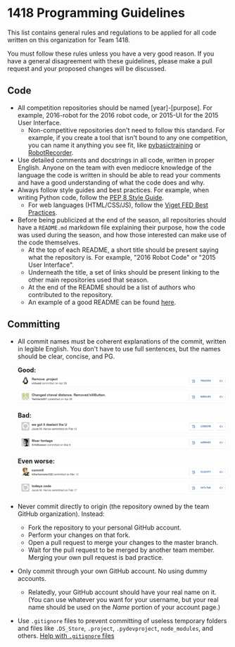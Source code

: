 # 1418 Programming Guidelines
This list contains general rules and regulations to be applied for all code written on this organization for Team 1418.

You must follow these rules unless you have a very good reason. If you have a general disagreement with these guidelines, please make a pull request and your proposed changes will be discussed.

## Code
* All competition repositories should be named [year]-[purpose]. For example, 2016-robot for the 2016 robot code, or 2015-UI for the 2015 User Interface.
    * Non-competitive repositories don't need to follow this standard. For example, if you create a tool that isn't bound to any one competition, you can name it anything you see fit, like [pybasictraining](https://github.com/frc1418/pybasictraining) or [RobotRecorder](https://github.com/frc1418/RobotRecorder).
* Use detailed comments and docstrings in all code, written in proper English. Anyone on the team with even mediocre knowledge of the language the code is written in should be able to read your comments and have a good understanding of what the code does and why.
* Always follow style guides and best practices. For example, when writing Python code, follow the [PEP 8 Style Guide](https://www.python.org/dev/peps/pep-0008).
    * For web languages (HTML/CSS/JS), follow the [Viget FED Best Practices](https://github.com/greypants/FED-docs/blob/master/Best-Practices.md).
* Before being publicized at the end of the season, all repositories should have a `README.md` markdown file explaining their purpose, how the code was used during the season, and how those interested can make use of the code themselves.
    * At the top of each README, a short title should be present saying what the repository is. For example, "2016 Robot Code" or "2015 User Interface".
    * Underneath the title, a set of links should be present linking to the other main repositories used that season.
    * At the end of the README should be a list of authors who contributed to the repository.
    * An example of a good README can be found [here](https://github.com/frc1418/2016-robot/blob/master/README.md).

## Committing
* All commit names must be coherent explanations of the commit, written in legible English. You don't have to use full sentences, but the names should be clear, concise, and PG.

    **Good:**
    ![Good commit](images/commit2.png)
    ![Good commit](images/commit5.png)

    **Bad:**
    ![Bad commit](images/commit3.png)
    ![Bad commit](images/commit6.png)

    **Even worse:**
    ![Worse commit](images/commit1.png)
    ![Worse commit](images/commit4.png)

* Never commit directly to origin (the repository owned by the team GitHub organization). Instead:
    * Fork the repository to your personal GitHub account.
    * Perform your changes on that fork.
    * Open a pull request to merge your changes to the master branch.
    * Wait for the pull request to be merged by another team member. Merging your own pull request is bad practice.
* Only commit through your own GitHub account. No using dummy accounts.
    * Relatedly, your GitHub account should have your real name on it. (You can use whatever you want for your username, but your real name should be used on the _Name_ portion of your account page.)
* Use `.gitignore` files to prevent committing of useless temporary folders and files like `.DS_Store`, `.project`, `.pydevproject`, `node_modules`, and others. [Help with `.gitignore` files](https://help.github.com/articles/ignoring-files)
